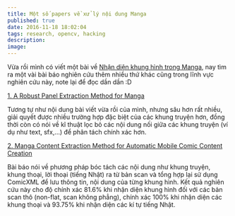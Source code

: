 ```yaml
---
title: Một số papers về xử lý nội dung Manga
published: true
date: 2016-11-18 18:02:04
tags: research, opencv, hacking
description: 
image:
---
```

Vừa rồi mình có viết một bài về [Nhận diện khung hình trong Manga](https://thefullsnack.com/posts/manga-frame.html), nay tìm ra một vài bài báo nghiên cứu thêm nhiều thứ khác cũng trong lĩnh vực nghiên cứu này, note lại để đọc dần dần :D

[1. A Robust Panel Extraction Method for Manga](http://visal.cs.cityu.edu.hk/static/pubs/conf/mm14-panels.pdf)

Tương tự như nội dung bài viết vừa rồi của  mình, nhưng sâu hơn rất nhiều, giải quyết được nhiều trường hợp đặc biệt của các khung truyện hơn, đồng thời còn có nói về kĩ thuật lọc bỏ các nội dung nối giữa các khung truyện (ví dụ như text, sfx,...) để phân tách chính xác hơn.

[2. Manga Content Extraction Method for Automatic Mobile Comic Content Creation](https://www.academia.edu/26246675/Manga_content_extraction_method_for_automatic_mobile_comic_content_creation?auto=download)

Bài báo nói về phương pháp bóc tách các nội dung như khung truyện, khung thoại, lời thoại (tiếng Nhật) ra từ bản scan và tổng hợp lại sử dụng ComicXML để lưu thông tin, nội dung của từng khung hình. Kết quả nghiên cứu này cho độ chính xác 81.6% khi nhận diện khung hình đối với các bản scan thô (non-flat, scan không phẳng), chính xác 100% khi nhận diện các khung thoại và 93.75% khi nhận diện các kí tự tiếng Nhật.

